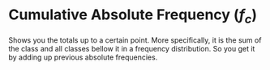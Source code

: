 # Cumulative Absolute Frequency ($f_c$)
Shows you the totals up to a certain point. More specifically, it is the sum of the class and all classes bellow it in a frequency distribution. So you get it by adding up previous absolute frequencies.
